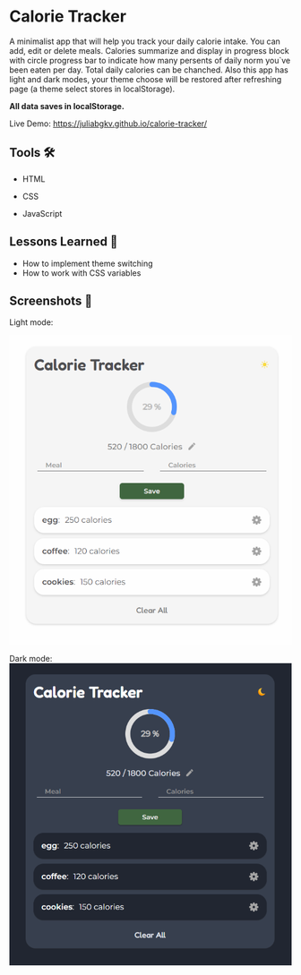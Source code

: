
# Calorie Tracker

A minimalist app that will help you track your daily calorie intake. 
You can add, edit or delete meals. Calories summarize and display in progress block with circle progress bar to indicate how many persents of daily norm you`ve been eaten per day. Total daily calories can be chanched. Also this app has light and dark modes, your theme choose will be restored after refreshing page (a theme select stores in localStorage).

**All data saves in localStorage.**

Live Demo: https://juliabgkv.github.io/calorie-tracker/


## Tools 🛠

- HTML

- CSS

- JavaScript


## Lessons Learned 🧠

- How to implement theme switching
- How to work with CSS variables


## Screenshots 📸
Light mode:

![App Screenshot](https://raw.githubusercontent.com/juliabgkv/calorie-tracker/main/assets/screenshots/Light.png)

Dark mode:
![App Screenshot](https://raw.githubusercontent.com/juliabgkv/calorie-tracker/main/assets/screenshots/Dark.png)


